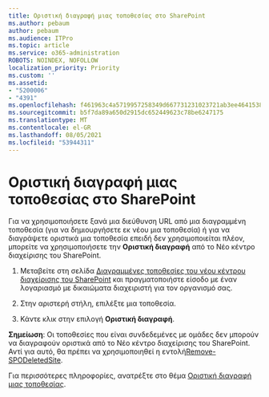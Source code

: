 ```yaml
---
title: Οριστική διαγραφή μιας τοποθεσίας στο SharePoint
ms.author: pebaum
author: pebaum
ms.audience: ITPro
ms.topic: article
ms.service: o365-administration
ROBOTS: NOINDEX, NOFOLLOW
localization_priority: Priority
ms.custom: ''
ms.assetid:
- "5200006"
- "4391"
ms.openlocfilehash: f461963c4a5719957258349d667731231023721ab3ee4641538c94371bf3f56d
ms.sourcegitcommit: b5f7da89a650d2915dc652449623c78be6247175
ms.translationtype: MT
ms.contentlocale: el-GR
ms.lasthandoff: 08/05/2021
ms.locfileid: "53944311"
---
```

# <a name="permanently-delete-a-site-in-sharepoint"></a>Οριστική διαγραφή μιας τοποθεσίας στο SharePoint

Για να χρησιμοποιήσετε ξανά μια διεύθυνση URL από μια διαγραμμένη τοποθεσία (για να δημιουργήσετε εκ νέου μια τοποθεσία) ή για να διαγράψετε οριστικά μια τοποθεσία επειδή δεν χρησιμοποιείται πλέον, μπορείτε να χρησιμοποιήσετε την **Οριστική διαγραφή** από το Νέο κέντρο διαχείρισης του SharePoint. 

1. Μεταβείτε στη σελίδα [Διαγραμμένες τοποθεσίες του νέου κέντρου διαχείρισης του SharePoint](https://admin.microsoft.com/sharepoint?page=recycleBin&modern=true) και πραγματοποιήστε είσοδο με έναν λογαριασμό με δικαιώματα διαχειριστή για τον οργανισμό σας. 

2. Στην αριστερή στήλη, επιλέξτε μια τοποθεσία. 

3. Κάντε κλικ στην επιλογή **Οριστική διαγραφή**. 

**Σημείωση**: Οι τοποθεσίες που είναι συνδεδεμένες με ομάδες δεν μπορούν να διαγραφούν οριστικά από το Νέο κέντρο διαχείρισης του SharePoint. Αντί για αυτό, θα πρέπει να χρησιμοποιηθεί η εντολή[Remove-SPODeletedSite](https://docs.microsoft.com/powershell/module/sharepoint-online/remove-spodeletedsite).  

Για περισσότερες πληροφορίες, ανατρέξτε στο θέμα [Οριστική διαγραφή μιας τοποθεσίας](https://docs.microsoft.com/sharepoint/delete-site-collection#permanently-delete-a-site). 
